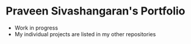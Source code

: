# Praveen Sivashangaran's Portfolio
* Work in progress
* My individual projects are listed in my other repositories


